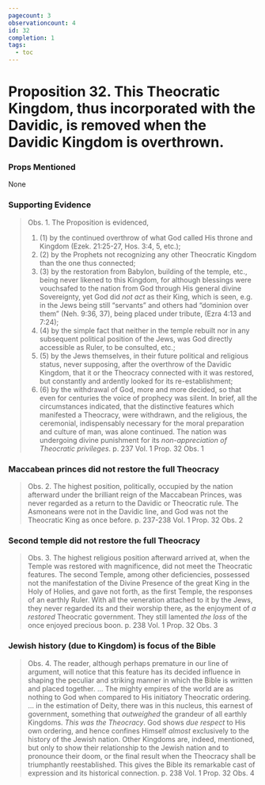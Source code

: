 ```yaml
---
pagecount: 3
observationcount: 4
id: 32
completion: 1
tags:
  - toc
---
```

# Proposition 32. This Theocratic Kingdom, thus incorporated with the Davidic, is removed when the Davidic Kingdom is overthrown.

### Props Mentioned
None
### Supporting Evidence
>Obs. 1. The Proposition is evidenced, 
>1. (1) by the continued overthrow of what God called His throne and Kingdom (Ezek. 21:25-27, Hos. 3:4, 5, etc.); 
>2. (2) by the Prophets not recognizing any other Theocratic Kingdom than the one thus connected; 
>3. (3) by the restoration from Babylon, building of the temple, etc., being never likened to this Kingdom, for although blessings were vouchsafed to the nation from God through His general divine Sovereignty, yet God did *not act* as their King, which is seen, e.g. in the Jews being still “servants” and others had “dominion over them” (Neh. 9:36, 37), being placed under tribute, (Ezra 4:13 and 7:24); 
>4. (4) by the simple fact that neither in the temple rebuilt nor in any subsequent political position of the Jews, was God directly accessible as Ruler, to be consulted, etc.; 
>5. (5) by the Jews themselves, in their future political and religious status, never supposing, after the overthrow of the Davidic Kingdom, that it or the Theocracy connected with it was restored, but constantly and ardently looked for its re-establishment; 
>6. (6) by the withdrawal of God, more and more decided, so that even for centuries the voice of prophecy was silent. 
>In brief, all the circumstances indicated, that the distinctive features which manifested a Theocracy, were withdrawn, and the religious, the ceremonial, indispensably necessary for the moral preparation and culture of man, was alone continued. The nation was undergoing divine punishment for its *non-appreciation of Theocratic privileges*.
>p. 237 Vol. 1 Prop. 32 Obs. 1
### Maccabean princes did not restore the full Theocracy
>Obs. 2. The highest position, politically, occupied by the nation afterward under the brilliant reign of the Maccabean Princes, was never regarded as a return to the Davidic or Theocratic rule. The Asmoneans were not in the Davidic line, and God was not the Theocratic King as once before.
>p. 237-238 Vol. 1 Prop. 32 Obs. 2
### Second temple did not restore the full Theocracy
>Obs. 3. The highest religious position afterward arrived at, when the Temple was restored with magnificence, did not meet the Theocratic features. The second Temple, among other deficiencies, possessed not the manifestation of the Divine Presence of the great King in the Holy of Holies, and gave not forth, as the first Temple, the responses of an earthly Ruler. With all the veneration attached to it by the Jews, they never regarded its and their worship there, as the enjoyment of *a restored* Theocratic government. They still lamented *the loss* of the once enjoyed precious boon.
>p. 238 Vol. 1 Prop. 32 Obs. 3
### Jewish history (due to Kingdom) is focus of the Bible
>Obs. 4. The reader, although perhaps premature in our line of argument, will notice that this feature has its decided influence in shaping the peculiar and striking manner in which the Bible is written and placed together.
>...
>The mighty empires of the world are as nothing to God when compared to His initiatory Theocratic ordering.
>...
>in the estimation of Deity, there was in this nucleus, this earnest of government, something that *outweighed* the grandeur of all earthly Kingdoms. *This was the Theocracy*. God shows *due respect* to His own ordering, and hence confines Himself *almost* exclusively to the history of the Jewish nation. Other Kingdoms are, indeed, mentioned, but only to show their relationship to the Jewish nation and to pronounce their doom, or the final result when the Theocracy shall be triumphantly reestablished. This gives the Bible its remarkable cast of expression and its historical connection.
>p. 238 Vol. 1 Prop. 32 Obs. 4